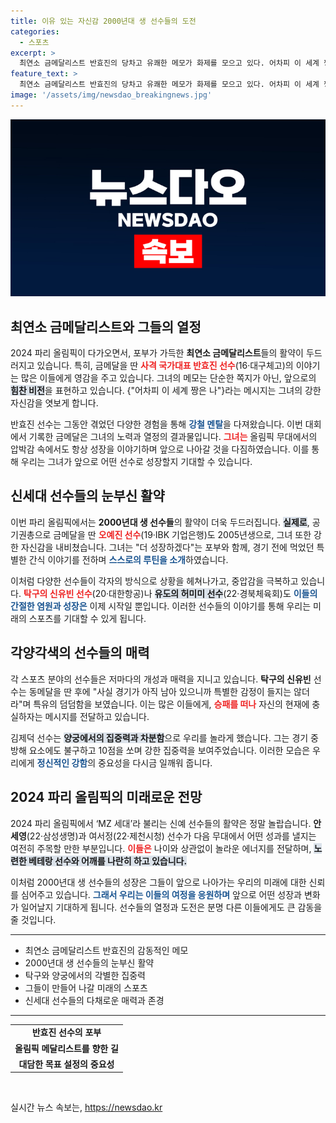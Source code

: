 ```yaml
---
title: 이유 있는 자신감 2000년대 생 선수들의 도전
categories:
  - 스포츠
excerpt: >
  최연소 금메달리스트 반효진의 당차고 유쾌한 메모가 화제를 모으고 있다. 어차피 이 세계 짱은 나라는 포부 속에 2000년대 생 선수들의 우승 소감도 더욱 기대감을 높인다. 파리 올림픽에서 그들의 활약은 이제 시작이다!
feature_text: >
  최연소 금메달리스트 반효진의 당차고 유쾌한 메모가 화제를 모으고 있다. 어차피 이 세계 짱은 나라는 포부 속에 2000년대 생 선수들의 우승 소감도 더욱 기대감을 높인다. 파리 올림픽에서 그들의 활약은 이제 시작이다!
image: '/assets/img/newsdao_breakingnews.jpg'
---
```


<p><img src="/assets/img/newsdao_breakingnews.jpg" alt="ranknews 속보" /></p>

<h2 data-ke-size="size26">최연소 금메달리스트와 그들의 열정</h2>

<p data-ke-size="size16">2024 파리 올림픽이 다가오면서, 포부가 가득한 <b>최연소 금메달리스트</b>들의 활약이 두드러지고 있습니다. 특히, 금메달을 딴 <b><span style="color: #ee2323;">사격 국가대표 반효진 선수</span></b>(16·대구체고)의 이야기는 많은 이들에게 영감을 주고 있습니다. 그녀의 메모는 단순한 쪽지가 아닌, 앞으로의 <b><span style="background-color: #21538527;">힘찬 비전</span></b>을 표현하고 있습니다. {"어차피 이 세계 짱은 나"}라는 메시지는 그녀의 강한 자신감을 엿보게 합니다.</p>

<p data-ke-size="size16">반효진 선수는 그동안 겪었던 다양한 경험을 통해 <b><span style="color: #1a5490;">강철 멘탈</span></b>을 다져왔습니다. 이번 대회에서 기록한 금메달은 그녀의 노력과 열정의 결과물입니다. <b><span style="color: #ee2323;">그녀는</span></b> 올림픽 무대에서의 압박감 속에서도 항상 성장을 이야기하며 앞으로 나아갈 것을 다짐하였습니다. 이를 통해 우리는 그녀가 앞으로 어떤 선수로 성장할지 기대할 수 있습니다.</p>

<h2 data-ke-size="size26">신세대 선수들의 눈부신 활약</h2>

<p data-ke-size="size16">이번 파리 올림픽에서는 <b>2000년대 생 선수들</b>의 활약이 더욱 두드러집니다. <b><span style="background-color: #21538527;">실제로</span></b>, 공기권총으로 금메달을 딴 <b><span style="color: #ee2323;">오예진 선수</span></b>(19·IBK 기업은행)도 2005년생으로, 그녀 또한 강한 자신감을 내비쳤습니다. 그녀는 "더 성장하겠다"는 포부와 함께, 경기 전에 먹었던 특별한 간식 이야기를 전하며 <b><span style="color: #1a5490;">스스로의 루틴을 소개</span></b>하였습니다.</p>

<p data-ke-size="size16">이처럼 다양한 선수들이 각자의 방식으로 상황을 헤쳐나가고, 중압감을 극복하고 있습니다. <b><span style="color: #ee2323;">탁구의 신유빈 선수</span></b>(20·대한항공)나 <b><span style="background-color: #21538527;">유도의 허미미 선수</span></b>(22·경북체육회)도 <b><span style="color: #1a5490;">이들의 간절한 염원과 성장은</span></b> 이제 시작일 뿐입니다. 이러한 선수들의 이야기를 통해 우리는 미래의 스포츠를 기대할 수 있게 됩니다.</p>

<h2 data-ke-size="size26">각양각색의 선수들의 매력</h2>

<p data-ke-size="size16">각 스포츠 분야의 선수들은 저마다의 개성과 매력을 지니고 있습니다. <b>탁구의 신유빈</b> 선수는 동메달을 딴 후에 "사실 경기가 아직 남아 있으니까 특별한 감정이 들지는 않더라"며 특유의 덤덤함을 보였습니다. 이는 많은 이들에게, <b><span style="color: #ee2323;">승패를 떠나</span></b> 자신의 현재에 충실하자는 메시지를 전달하고 있습니다.</p>

<p data-ke-size="size16">김제덕 선수는 <b><span style="background-color: #21538527;">양궁에서의 집중력과 차분함</span></b>으로 우리를 놀라게 했습니다. 그는 경기 중 방해 요소에도 불구하고 10점을 쏘며 강한 집중력을 보여주었습니다. 이러한 모습은 우리에게 <b><span style="color: #1a5490;">정신적인 강함</span></b>의 중요성을 다시금 일깨워 줍니다.</p>

<h2 data-ke-size="size26">2024 파리 올림픽의 미래로운 전망</h2>

<p data-ke-size="size16">2024 파리 올림픽에서 ‘MZ 세대’라 불리는 신예 선수들의 활약은 정말 놀랍습니다. <b>안세영</b>(22·삼성생명)과 여서정(22·제천시청) 선수가 다음 무대에서 어떤 성과를 낼지는 여전히 주목할 만한 부분입니다. <b><span style="color: #ee2323;">이들은</span></b> 나이와 상관없이 놀라운 에너지를 전달하며, <b><span style="background-color: #21538527;">노련한 베테랑 선수와 어깨를 나란히 하고 있습니다.</span></b></p>

<p data-ke-size="size16">이처럼 2000년대 생 선수들의 성장은 그들이 앞으로 나아가는 우리의 미래에 대한 신뢰를 심어주고 있습니다. <b><span style="color: #1a5490;">그래서 우리는 이들의 여정을 응원하며</span></b> 앞으로 어떤 성장과 변화가 일어날지 기대하게 됩니다. 선수들의 열정과 도전은 분명 다른 이들에게도 큰 감동을 줄 것입니다.</p>

<hr>

<ul>
    <li>최연소 금메달리스트 반효진의 감동적인 메모</li>
    <li>2000년대 생 선수들의 눈부신 활약</li>
    <li>탁구와 양궁에서의 각별한 집중력</li>
    <li>그들이 만들어 나갈 미래의 스포츠</li>
    <li>신세대 선수들의 다채로운 매력과 존경</li>
</ul>

<hr>

<table>
    <tr>
        <td style="text-align: center; height: 17px;"><b>반효진 선수의 포부</b></td>
    </tr>
    <tr>
        <td style="text-align: center; height: 17px;"><b>올림픽 메달리스트를 향한 길</b></td>
    </tr>
    <tr>
        <td style="text-align: center; height: 17px;"><b>대담한 목표 설정의 중요성</b></td>
    </tr>
</table>

<p data-ke-size="size16">&nbsp;</p>
실시간 뉴스 속보는, <a href="https://newsdao.kr" rel="dofollow">https://newsdao.kr</a>


